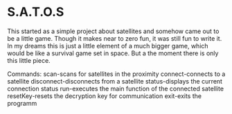 S.A.T.O.S
=========

This started as a simple project about satellites and somehow came out to be a little game. Though it makes near to zero fun, it was still fun to write it. In my dreams this is just a little element of a much bigger game, which would be like a survival game set in space. But a the moment there is only this little piece.

Commands:
scan-scans for satellites in the proximity
connect-connects to a satellite
disconnect-disconnects from a satellite
status-displays the current connection status
run-executes the main function of the connected satellite
resetKey-resets the decryption key for communication
exit-exits the programm


